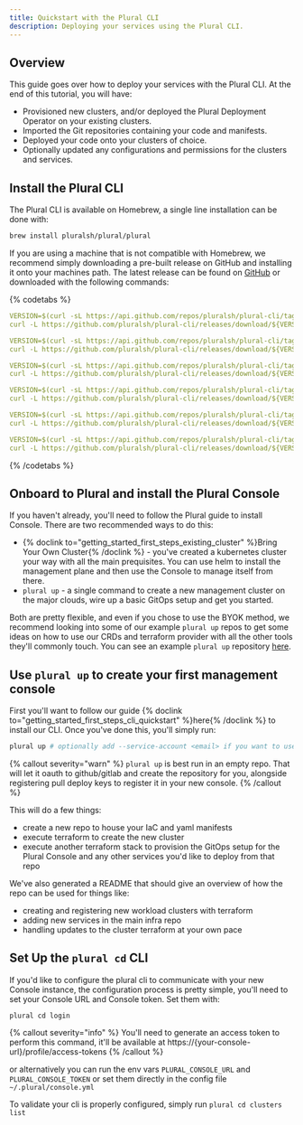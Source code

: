 ```yaml
---
title: Quickstart with the Plural CLI
description: Deploying your services using the Plural CLI.
---
```


## Overview

This guide goes over how to deploy your services with the Plural CLI. At the end of this tutorial, you will have:

- Provisioned new clusters, and/or deployed the Plural Deployment Operator on your existing clusters.
- Imported the Git repositories containing your code and manifests.
- Deployed your code onto your clusters of choice.
- Optionally updated any configurations and permissions for the clusters and services.

## Install the Plural CLI

The Plural CLI is available on Homebrew, a single line installation can be done with:

```sh
brew install pluralsh/plural/plural
```

If you are using a machine that is not compatible with Homebrew,
we recommend simply downloading a pre-built release on GitHub and installing it onto your machines path.
The latest release can be found on [GitHub](https://github.com/pluralsh/plural-cli/releases/latest)
or downloaded with the following commands:

{% codetabs  %}
```yaml  {% title="Linux AMD64" %}
VERSION=$(curl -sL https://api.github.com/repos/pluralsh/plural-cli/tags | jq -r '.[0].name')
curl -L https://github.com/pluralsh/plural-cli/releases/download/${VERSION}/plural-cli_${VERSION//v}_Linux_amd64.tar.gz | tar zx
```
```yaml  {% title="Linux ARM64" %}
VERSION=$(curl -sL https://api.github.com/repos/pluralsh/plural-cli/tags | jq -r '.[0].name')
curl -L https://github.com/pluralsh/plural-cli/releases/download/${VERSION}/plural-cli_${VERSION//v}_Linux_arm64.tar.gz | tar zx
```
```yaml  {% title="macOS AMD64" %}
VERSION=$(curl -sL https://api.github.com/repos/pluralsh/plural-cli/tags | jq -r '.[0].name')
curl -L https://github.com/pluralsh/plural-cli/releases/download/${VERSION}/plural-cli_${VERSION//v}_Darwin_amd64.tar.gz | tar zx
```
```yaml  {% title="macOS ARM64" %}
VERSION=$(curl -sL https://api.github.com/repos/pluralsh/plural-cli/tags | jq -r '.[0].name')
curl -L https://github.com/pluralsh/plural-cli/releases/download/${VERSION}/plural-cli_${VERSION//v}_Darwin_arm64.tar.gz | tar zx
```
```yaml  {% title="Windows AMD64" %}
VERSION=$(curl -sL https://api.github.com/repos/pluralsh/plural-cli/tags | jq -r '.[0].name')
curl -L https://github.com/pluralsh/plural-cli/releases/download/${VERSION}/plural-cli_${VERSION//v}_Windows_amd64.tar.gz | tar zx
```
```yaml  {% title="Windows ARM64" %}
VERSION=$(curl -sL https://api.github.com/repos/pluralsh/plural-cli/tags | jq -r '.[0].name')
curl -L https://github.com/pluralsh/plural-cli/releases/download/${VERSION}/plural-cli_${VERSION//v}_Windows_arm64.tar.gz | tar zx
```
{% /codetabs %}


## Onboard to Plural and install the Plural Console

If you haven't already, you'll need to follow the Plural guide to install Console. There are two recommended ways to do this:

- {% doclink to="getting_started_first_steps_existing_cluster" %}Bring Your Own Cluster{% /doclink %} - you've created a kubernetes cluster your way with all the main prequisites. You can use helm to install the management plane and then use the Console to manage itself from there.
- `plural up` - a single command to create a new management cluster on the major clouds, wire up a basic GitOps setup and get you started.

Both are pretty flexible, and even if you chose to use the BYOK method, we recommend looking into some of our example `plural up` repos to get some ideas on how to use our CRDs and terraform provider with all the other tools they'll commonly touch. You can see an example `plural up` repository [here](https://github.com/pluralsh/plural-up-demo).

## Use `plural up` to create your first management console

First you'll want to follow our guide {% doclink to="getting_started_first_steps_cli_quickstart" %}here{% /doclink %} to install our CLI. Once you've done this, you'll simply run:

```sh
plural up # optionally add --service-account <email> if you want to use a service account to group manage this console
```

{% callout severity="warn" %}
`plural up` is best run in an empty repo. That will let it oauth to github/gitlab and create the repository for you, alongside registering pull deploy keys to register it in your new console.
{% /callout %}

This will do a few things:

- create a new repo to house your IaC and yaml manifests
- execute terraform to create the new cluster
- execute another terraform stack to provision the GitOps setup for the Plural Console and any other services you'd like to deploy from that repo

We've also generated a README that should give an overview of how the repo can be used for things like:

- creating and registering new workload clusters with terraform
- adding new services in the main infra repo
- handling updates to the cluster terraform at your own pace

## Set Up the `plural cd` CLI

If you'd like to configure the plural cli to communicate with your new Console instance, the configuration process is pretty simple, you'll need to set your Console URL and Console token. Set them with:

```
plural cd login
```

{% callout severity="info" %}
You'll need to generate an access token to perform this command, it'll be available at https://{your-console-url}/profile/access-tokens
{% /callout %}

or alternatively you can run the env vars `PLURAL_CONSOLE_URL` and `PLURAL_CONSOLE_TOKEN` or set them directly in the config file `~/.plural/console.yml`

To validate your cli is properly configured, simply run `plural cd clusters list`